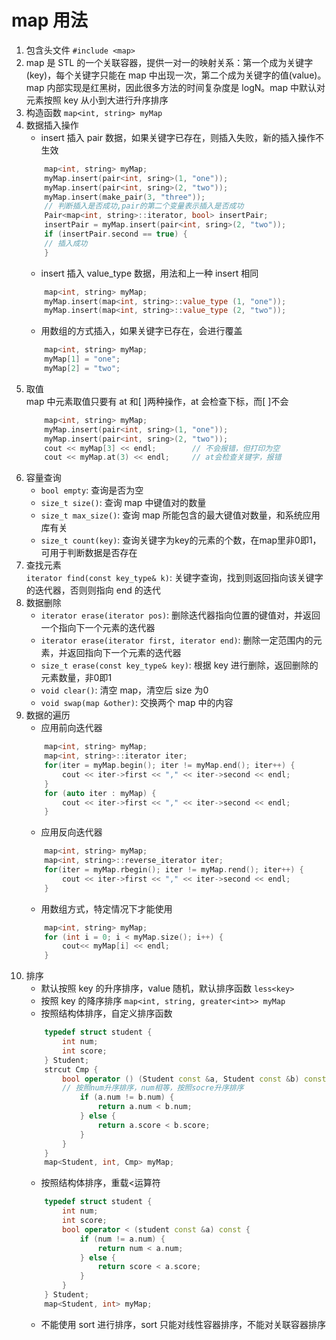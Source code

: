 # map 用法
1. 包含头文件 `#include <map>`
2. map 是 STL 的一个关联容器，提供一对一的映射关系：第一个成为关键字(key)，每个关键字只能在 map 中出现一次，第二个成为关键字的值(value)。map 内部实现是红黑树，因此很多方法的时间复杂度是 logN。map 中默认对元素按照 key 从小到大进行升序排序 
3. 构造函数 `map<int, string> myMap`
4. 数据插入操作  
	* insert 插入 pair 数据，如果关键字已存在，则插入失败，新的插入操作不生效
	```c++
	    map<int, string> myMap;
	    myMap.insert(pair<int, sring>(1, "one"));
	    myMap.insert(pair<int, sring>(2, "two"));
	    myMap.insert(make_pair(3, "three"));
	    // 判断插入是否成功,pair的第二个变量表示插入是否成功
	    Pair<map<int, string>::iterator, bool> insertPair;
	    insertPair = myMap.insert(pair<int, sring>(2, "two"));
	    if (insertPair.second == true) {
	    // 插入成功
	    }
	```
	*  insert 插入 value_type 数据，用法和上一种 insert 相同
	```c++
	    map<int, string> myMap;
	    myMap.insert(map<int, string>::value_type (1, "one"));
	    myMap.insert(map<int, string>::value_type (2, "two"));
	```
	- 用数组的方式插入，如果关键字已存在，会进行覆盖
	```c++
	    map<int, string> myMap;
	    myMap[1] = "one";
	    myMap[2] = "two";
	```
1. 取值  
	map 中元素取值只要有 at 和[ ]两种操作，at 会检查下标，而[ ]不会
	```c++
	    map<int, string> myMap;
	    myMap.insert(pair<int, sring>(1, "one"));
	    myMap.insert(pair<int, sring>(2, "two"));
	    cout << myMap[3] << endl;        // 不会报错，但打印为空
	    cout << myMap.at(3) << endl;     // at会检查关键字，报错
	```
6. 容量查询
	-  `bool empty`: 查询是否为空
	- `size_t size()`: 查询 map 中键值对的数量
	- `size_t max_size()`: 查询 map 所能包含的最大键值对数量，和系统应用库有关
	- `size_t count(key)`: 查询关键字为key的元素的个数，在map里非0即1，可用于判断数据是否存在
7. 查找元素  
	`iterator find(const key_type& k)`: 关键字查询，找到则返回指向该关键字的迭代器，否则则指向 end 的迭代
8. 数据删除
	-  `iterator erase(iterator pos)`: 删除迭代器指向位置的键值对，并返回一个指向下一个元素的迭代器
	- `iterator erase(iterator first, iterator end)`: 删除一定范围内的元素，并返回指向下一个元素的迭代器
	- `size_t erase(const key_type& key)`: 根据 key 进行删除，返回删除的元素数量，非0即1
	- `void clear()`: 清空 map，清空后 size 为0
	- `void swap(map &other)`: 交换两个 map 中的内容
9. 数据的遍历
	- 应用前向迭代器
	```c++
	    map<int, string> myMap;
	    map<int, string>::iterator iter;
	    for(iter = myMap.begin(); iter != myMap.end(); iter++) {
	        cout << iter->first << "," << iter->second << endl;
	    }
	    for (auto iter : myMap) {
	        cout << iter->first << "," << iter->second << endl;
	    }
	```
	- 应用反向迭代器
	```c++
	    map<int, string> myMap;
	    map<int, string>::reverse_iterator iter;
	    for(iter = myMap.rbegin(); iter != myMap.rend(); iter++) {
	        cout << iter->first << "," << iter->second << endl;
	    }
	```
	- 用数组方式，特定情况下才能使用
	```c++
	    map<int, string> myMap;
	    for (int i = 0; i < myMap.size(); i++) {
	        cout<< myMap[i] << endl;
	    }
	```
10. 排序
	- 默认按照 key 的升序排序，value 随机，默认排序函数 `less<key>`
	- 按照 key 的降序排序 `map<int, string, greater<int>> myMap`
	- 按照结构体排序，自定义排序函数
	```c++
	    typedef struct student {
	        int num;
	        int score;
	    } Student;
	    strcut Cmp {
	        bool operator () (Student const &a, Student const &b) const {
	        // 按照num升序排序，num相等，按照socre升序排序
	            if (a.num != b.num) {
	                return a.num < b.num;
	            } else {
	                return a.score < b.score;
	            }
	        }
	    }
	    map<Student, int, Cmp> myMap;
	```
	- 按照结构体排序，重载<运算符
	```c++
	    typedef struct student {
	        int num;
	        int score;
	        bool operator < (student const &a) const {
	            if (num != a.num) {
	                return num < a.num;
	            } else {
	                return score < a.score;
	            }
	        }
	    } Student;
	    map<Student, int> myMap;
	```
	- 不能使用 sort 进行排序，sort 只能对线性容器排序，不能对关联容器排序